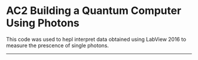 # AC2 Building a Quantum Computer Using Photons

This code was used to hepl interpret data obtained using LabView 2016 to measure the prescence of single photons.

---


